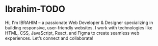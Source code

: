 # Ibrahim-TODO
Hi, I'm IBRAHIM – a passionate Web Developer &amp; Designer specializing in building responsive, user-friendly websites. I work with technologies like HTML, CSS, JavaScript, React, and Figma to create seamless web experiences. Let’s connect and collaborate!
